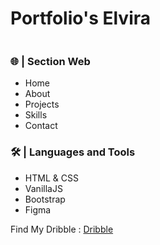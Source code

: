 # Portfolio's Elvira
<img src="https://raw.githubusercontent.com/elvirafimansyah/portfolio/master/img/pt.png" alt="">

### 🌐 | Section Web
- Home
- About 
- Projects
- Skills
- Contact

### 🛠️ | Languages and Tools
- HTML & CSS
- VanillaJS
- Bootstrap
- Figma

Find My Dribble : <a href="https://dribbble.com/ElviraFir">Dribble</a>

